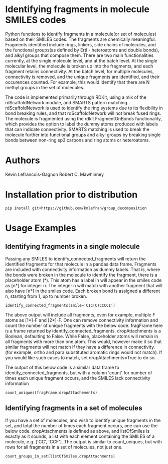 # Identifying fragments in molecule SMILES codes

Python functions to identify fragments in a molecule(or set of molecules) based on their SMILES codes. The fragments are chemically meaningful. Fragments identified include rings, linkers, side chains of molecules, and the functional groups(as defined by Ertl - heteroatoms and double bonds), and alkyl groups that compose them. There are two main functionalities currently, at the single molecule level, and at the batch level. At the single molecular level, the molecule is broken up into the fragments, and each fragment retains connectivity. At the batch level, for multiple molecules, connectivity is removed, and the unique fragments are identified, and their occurences counted. For example, this would identify that there are N methyl groups in the set of molecules.


The code is implemented primarily through RDKit, using a mix of the rdScaffoldNetwork module, and SMARTS pattern matching. rdScaffoldNetwork is used to identify the ring systems due to its flexibility in bond breaking rules, and that rdScaffoldNetwork will not break fused rings. The molecule is fragmented using the rdkit FragmentOnBonds functionality, which provides the option to label the dummy atoms produced with labels that can indicate connectivity. SMARTS matching is used to break the molecule further into functional groups and alkyl groups  by breaking single bonds between non-ring sp3 carbons and ring atoms or heteroatoms.


# Authors
Kevin Lefrancois-Gagnon
Robert C. Mawhinney

# Installation prior to distribution
```
pip install git+https://github.com/kmlefran/group_decomposition
```


# Usage Examples

## Identifying fragments in a single molecule

Passing any SMILES to identify_connected_fragments will return the identified fragments for that molecule in a pandas data frame. Fragments are included with connectivity information as dummy labels. That is, where the bonds were broken in the molecule to identify the fragment, there is a placeholder atom (*). This atom has a label in will appear in the smiles code as \[n\*\]  for integer n. The integer n will match with another fragment that will also have \[n\*\] in the smiles code. Each broken bond is assigned a different n, starting from 1, up to number broken.

```
identify_connected_fragments(smile='C1C(C)CCCC1')
```

The above output will include all fragments, even for example, multiple F atoms as \[1\*\]-F and \[2\*\]-F. One can remove connectivity information and count the number of unique fragments with the below code. fragFrame here is a frame returned by identify_connected_fragments. dropAttachments is a Boolean, defaulting to False. While False, placeholder atoms will remain in all fragments with more than one atom. This would, however make it so that similar fragments will not match if they have a difference in connectivity. (for example, ortho and para substituted aromatic rings would not match). If you would like such cases to match, set dropAttachments=True to do so.

The output of this below code is a similar data frame to identify_connected_fragments, but with a column 'count' for number of times each unique fragment occurs, and the SMILES lack connectivity information

```
count_uniques(fragFrame,dropAttachements)
```

## Identifying fragments in a set of molecules

If you have a set of molecules, and wish to identify unique fragments in the set, and total the number of times each fragment occurs, one can use the below code. dropAttachments is defined as above, and listOfSmiles is exactly as it sounds, a list with each element containing the SMILES of a molecule, e.g. ['CC', 'CCF']. The output is similar to count_uniques, but with rows for all fragments in a set of molecules, not just one.

```
count_groups_in_set(listOfSmiles,dropAttachments)
```